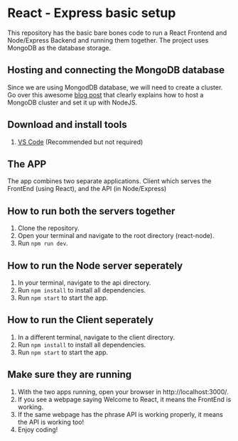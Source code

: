 # React - Express basic setup
This repository has the basic bare bones code to run a React Frontend and Node/Express Backend and running them together. The project uses MongoDB as the database storage.

## Hosting and connecting the MongoDB database
Since we are using MongodDB database, we will need to create a cluster. Go over this awesome [blog post](https://www.mongodb.com/blog/post/quick-start-nodejs-mongodb--how-to-get-connected-to-your-database) that clearly explains how to host a MongoDB cluster and set it up with NodeJS.

## Download and install tools
1. [VS Code](https://code.visualstudio.com/) (Recommended but not required)

## The APP
The app combines two separate applications. Client which serves the FrontEnd (using React), and the API (in Node/Express)

## How to run both the servers together
1. Clone the repository.
2. Open your terminal and navigate to the root directory (react-node).
3. Run `npm run dev`.

## How to run the Node server seperately
1. In your terminal, navigate to the api directory.
2. Run `npm install` to install all dependencies.
3. Run `npm start` to start the app.

## How to run the Client seperately
1. In a different terminal, navigate to the client directory.
2. Run `npm install` to install all dependencies.
3. Run `npm start` to start the app.

## Make sure they are running
1. With the two apps running, open your browser in http://localhost:3000/.
2. If you see a webpage saying Welcome to React, it means the FrontEnd is working.
3. If the same webpage has the phrase API is working properly, it means the API is working too!
4. Enjoy coding!
